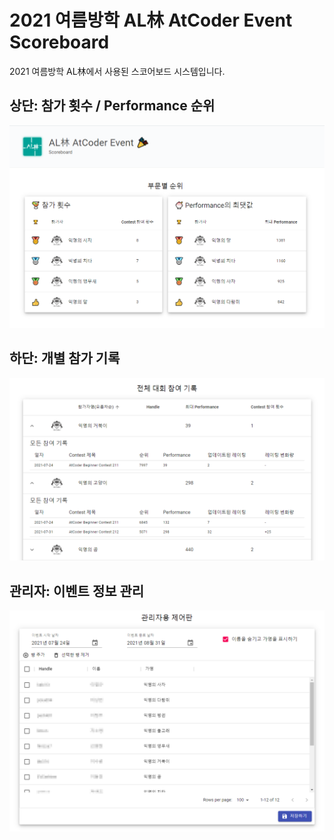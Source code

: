 # 2021 여름방학 AL林 AtCoder Event Scoreboard
2021 여름방학 AL林에서 사용된 스코어보드 시스템입니다.

## 상단: 참가 횟수 / Performance 순위
![참가 횟수 / Performance 순위](/images/top.png)

## 하단: 개별 참가 기록
![개별 참가 기록](/images/bottom.png)

## 관리자: 이벤트 정보 관리
![이벤트 정보 관리](/images/admin.png)
